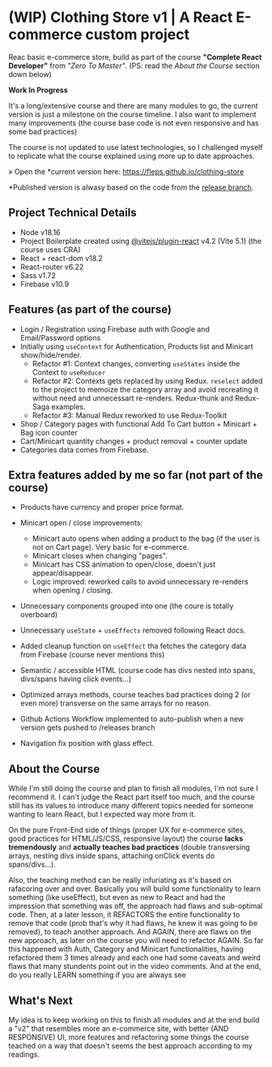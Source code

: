 # (WIP) Clothing Store v1 | A React E-commerce custom project

Reac basic e-commerce store, build as part of the course **"Complete React Developer"** from _"Zero To Master"_. (PS: read the *About the Course* section down below)

**Work In Progress**

It's a long/extensive course and there are many modules to go, the current version is just a milestone on the course timeline. I also want to implement many improvements (the course base code is not even responsive and has some bad practices)

The course is not updated to use latest technologies, so I challenged myself to replicate what the course explained using more up to date approaches.

» Open the *current version here: https://fleps.github.io/clothing-store

*Published version is alwasy based on the code from the [release branch](https://github.com/fleps/clothing-store/tree/releases).

## Project Technical Details

- Node v18.16
- Project Boilerplate created using [@vitejs/plugin-react](https://github.com/vitejs/vite-plugin-react/blob/main/packages/plugin-react/README.md) v4.2 (Vite 5.1) (the course uses CRA)
- React + react-dom v18.2
- React-router v6.22
- Sass v1.72
- Firebase v10.9

## Features (as part of the course)
- Login / Registration using Firebase auth with Google and Email/Password options
- Initially using `useContext` for Authentication, Products list and Minicart show/hide/render.
  - Refactor #1: Context changes, converting `useStates` inside the Context to `useReducer`
  - Refactor #2: Contexts gets replaced by using Redux. `reselect` added to the project to memoize the category array and avoid recreating it without need and unnecessart re-renders. Redux-thunk and Redux-Saga examples.
  - Refactor #3: Manual Redux reworked to use Redux-Toolkit
- Shop / Category pages with functional Add To Cart button + Minicart + Bag icon counter
- Cart/Minicart quantity changes + product removal + counter update
- Categories data comes from Firebase.

## Extra features added by me so far (not part of the course)
- Products have currency and proper price format.
- Minicart open / close improvements:
  - Minicart auto opens when adding a product to the bag (if the user is not on Cart page). Very basic for e-commerce.
  - Minicart closes when changing "pages".
  - Minicart has CSS animation to open/close, doesn't just appear/disappear.
  - Logic improved: reworked calls to avoid unnecessary re-renders when opening / closing.

- Unnecessary components grouped into one (the coure is totally overboard)
- Unnecessary `useState` + `useEffects` removed following React docs.
- Added cleanup function on `useEffect` tha fetches the category data from Firebase (course never mentions this)
- Semantic / accessible HTML (course code has divs nested into spans, divs/spans having click events...)
- Optimized arrays methods, course teaches bad practices doing 2 (or even more) transverse on the same arrays for no reason.
- Github Actions Workflow implemented to auto-publish when a new version gets pushed to /releases branch
- Navigation fix position with glass effect.

## About the Course
While I'm still doing the course and plan to finish all modules, I'm not sure I recommend it. I can't judge the React part itself too much, and the course still has its values to introduce many different topics needed for someone wanting to learn React, but I expected way more from it.

On the pure Front-End side of things (proper UX for e-commerce sites, good practices for HTML/JS/CSS, responsive layout) the course **lacks tremendously** and **actually teaches bad practices** (double transversing arrays, nesting divs inside spans, attaching onClick events do spans/divs...).

Also, the teaching method can be really infuriating as it's based on rafacoring over and over. Basically you will build some functionality to learn something (like useEffect), but even as new to React and had the impression that something was off, the approach had flaws and sub-optimal code. Then, at a later lesson, it REFACTORS the entire functionality to remove that code (prob that's why it had flaws, he knew it was going to be removed), to teach another approach. And AGAIN, there are flaws on the new approach, as later on the course you will need to refactor AGAIN. So far this happened with Auth, Category and Minicart functionalities, having refactored them 3 times already and each one had some caveats and weird flaws that many stundents point out in the video comments. And at the end, do you really LEARN something if you are always see

## What's Next
My idea is to keep working on this to finish all modules and at the end build a "v2" that resembles more an e-commerce site, with better (AND RESPONSIVE)  UI, more features and refactoring some things the course teached on a way that doesn't seems the best approach according to my readings.
